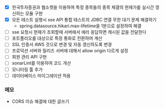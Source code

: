 
- [x] 한국투자증권과 웹소켓을 이용하여 특정 종목들의 종목 체결의 현재가를 실시간 갱신하는 모듈 구현
- [x] 모든 테스트 실행시 sse API 통합 테스트의 JDBC 연결 무한 대기 문제 해결하기
	- spring.datasource.hikari.max-lifetime을 1분으로 설정하여 해결
- [ ] sse 요청시 현재가 조회할때 서버에서 에러 응답하면 캐시된 값을 전달한다
- [ ] 포트폴리오를 대상으로 특정 통화로 전환하여 계산
- [ ] SSL 인증서 AWS 것으로 변경 및 자동 갱신하도록 변경
- [ ] 프로덕션 서버와 릴리즈 서버에 대해서 allow origin 다르게 설정
- [ ] 회원 관리 API 구현
- [ ] sonarLint를 이용하여 코드 개선
- [ ] 모니터링 툴 추가
- [ ] 데이터베이스 마이그레이션 적용

### 메모
- CORS 이슈 해결에 대한 글쓰기
